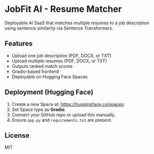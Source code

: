 # JobFit AI - Resume Matcher

Deployable AI SaaS that matches multiple resumes to a job description using sentence similarity via Sentence Transformers.

## Features

- Upload one job description (PDF, DOCX, or TXT)
- Upload multiple resumes (PDF, DOCX, or TXT)
- Outputs ranked match scores
- Gradio-based frontend
- Deployable on Hugging Face Spaces

## Deployment (Hugging Face)

1. Create a new Space at: https://huggingface.co/spaces
2. Set Space type as **Gradio**.
3. Connect your GitHub repo or upload this manually.
4. Ensure `app.py` and `requirements.txt` are present.

## License

MIT
